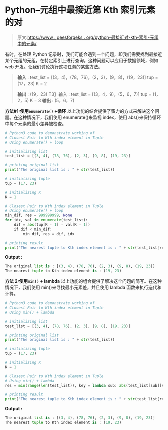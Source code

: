 # Python–元组中最接近第 Kth 索引元素的对

> 原文:[https://www . geesforgeks . org/python-最接近对-kth-索引-元组中的元素/](https://www.geeksforgeeks.org/python-closest-pair-to-kth-index-element-in-tuple/)

有时，在处理 Python 记录时，我们可能会遇到一个问题，即我们需要找到最接近某个元组的元组，在特定索引上进行查询。这种问题可以应用于数据领域，例如 web 开发。让我们讨论执行这项任务的某些方法。

> **输入** :
> test_list = [(3，4)，(78，76)，(2，3)，(9，8)，(19，23)]
> tup = (17，23)
> K = 2
> 
> **输出** : (19，23)
> T3】输入 :
> test_list = [(3，4，9)，(5，6，7)]
> tup = (1，2，5)
> K = 3
> **输出** : (5，6，7)

**方法#1:使用`enumerate()` +循环**
以上功能的结合提供了蛮力的方式来解决这个问题。在这种情况下，我们使用 enumerate()来监视 index，使用 abs()来保持循环中每个元素的最小差异被检查。

```py
# Python3 code to demonstrate working of 
# Closest Pair to Kth index element in Tuple
# Using enumerate() + loop

# initializing list
test_list = [(3, 4), (78, 76), (2, 3), (9, 8), (19, 23)]

# printing original list
print("The original list is : " + str(test_list))

# initializing tuple
tup = (17, 23)

# initializing K 
K = 1

# Closest Pair to Kth index element in Tuple
# Using enumerate() + loop
min_dif, res = 999999999, None
for idx, val in enumerate(test_list):
    dif = abs(tup[K - 1] - val[K - 1])
    if dif < min_dif:
        min_dif, res = dif, idx

# printing result 
print("The nearest tuple to Kth index element is : " + str(test_list[res])) 
```

**Output :**

```py
The original list is : [(3, 4), (78, 76), (2, 3), (9, 8), (19, 23)]
The nearest tuple to Kth index element is : (19, 23)

```

**方法 2:使用`min()` + lambda**
以上功能的组合提供了解决这个问题的简写。在这种情况下，我们使用 min()来寻找最小元素差，并且使用 lambda 函数来执行迭代和计算。

```py
# Python3 code to demonstrate working of 
# Closest Pair to Kth index element in Tuple
# Using min() + lambda

# initializing list
test_list = [(3, 4), (78, 76), (2, 3), (9, 8), (19, 23)]

# printing original list
print("The original list is : " + str(test_list))

# initializing tuple
tup = (17, 23)

# initializing K 
K = 1

# Closest Pair to Kth index element in Tuple
# Using min() + lambda
res = min(range(len(test_list)), key = lambda sub: abs(test_list[sub][K - 1] - tup[K - 1]))

# printing result 
print("The nearest tuple to Kth index element is : " + str(test_list[res])) 
```

**Output :**

```py
The original list is : [(3, 4), (78, 76), (2, 3), (9, 8), (19, 23)]
The nearest tuple to Kth index element is : (19, 23)

```
